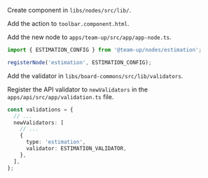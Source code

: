 Create component in `libs/nodes/src/lib/`.

Add the action to `toolbar.component.html`.

Add the new node to `apps/team-up/src/app/app-node.ts`.

```ts
import { ESTIMATION_CONFIG } from '@team-up/nodes/estimation';

registerNode('estimation', ESTIMATION_CONFIG);
```

Add the validator in `libs/board-commons/src/lib/validators`.

Register the API validator to `newValidators` in the `apps/api/src/app/validation.ts` file.

```ts
const validations = {
  // ...
  newValidators: [
    // ...
    {
      type: 'estimation',
      validator: ESTIMATION_VALIDATOR,
    },
  ],
};
```
